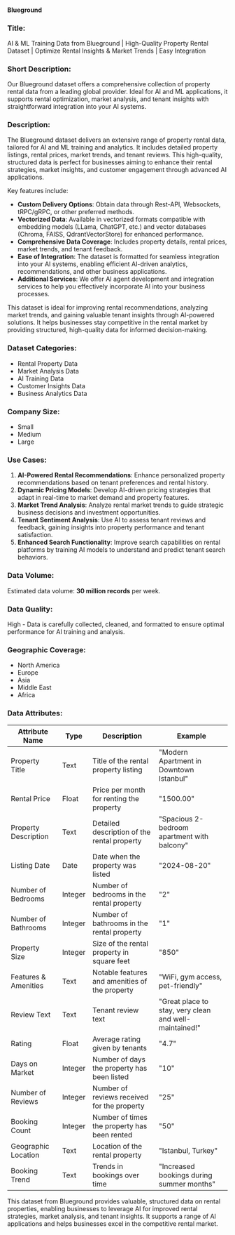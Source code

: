 #### Blueground

### Title:  
AI & ML Training Data from Blueground | High-Quality Property Rental Dataset | Optimize Rental Insights & Market Trends | Easy Integration

### Short Description:  
Our Blueground dataset offers a comprehensive collection of property rental data from a leading global provider. Ideal for AI and ML applications, it supports rental optimization, market analysis, and tenant insights with straightforward integration into your AI systems.

### Description:  
The Blueground dataset delivers an extensive range of property rental data, tailored for AI and ML training and analytics. It includes detailed property listings, rental prices, market trends, and tenant reviews. This high-quality, structured data is perfect for businesses aiming to enhance their rental strategies, market insights, and customer engagement through advanced AI applications.

Key features include:
- **Custom Delivery Options**: Obtain data through Rest-API, Websockets, tRPC/gRPC, or other preferred methods.
- **Vectorized Data**: Available in vectorized formats compatible with embedding models (LLama, ChatGPT, etc.) and vector databases (Chroma, FAISS, QdrantVectorStore) for enhanced performance.
- **Comprehensive Data Coverage**: Includes property details, rental prices, market trends, and tenant feedback.
- **Ease of Integration**: The dataset is formatted for seamless integration into your AI systems, enabling efficient AI-driven analytics, recommendations, and other business applications.
- **Additional Services**: We offer AI agent development and integration services to help you effectively incorporate AI into your business processes.

This dataset is ideal for improving rental recommendations, analyzing market trends, and gaining valuable tenant insights through AI-powered solutions. It helps businesses stay competitive in the rental market by providing structured, high-quality data for informed decision-making.

### Dataset Categories:  
- Rental Property Data  
- Market Analysis Data  
- AI Training Data  
- Customer Insights Data  
- Business Analytics Data  

### Company Size:  
- Small  
- Medium  
- Large  

### Use Cases:  
1. **AI-Powered Rental Recommendations**: Enhance personalized property recommendations based on tenant preferences and rental history.
2. **Dynamic Pricing Models**: Develop AI-driven pricing strategies that adapt in real-time to market demand and property features.
3. **Market Trend Analysis**: Analyze rental market trends to guide strategic business decisions and investment opportunities.
4. **Tenant Sentiment Analysis**: Use AI to assess tenant reviews and feedback, gaining insights into property performance and tenant satisfaction.
5. **Enhanced Search Functionality**: Improve search capabilities on rental platforms by training AI models to understand and predict tenant search behaviors.

### Data Volume:  
Estimated data volume: **30 million records** per week.

### Data Quality:  
High - Data is carefully collected, cleaned, and formatted to ensure optimal performance for AI training and analysis.

### Geographic Coverage:  
- North America  
- Europe  
- Asia  
- Middle East  
- Africa  

### Data Attributes:

| Attribute Name             | Type   | Description                                                    | Example                                        |
|----------------------------|--------|----------------------------------------------------------------|------------------------------------------------|
| Property Title             | Text   | Title of the rental property listing                            | "Modern Apartment in Downtown Istanbul"        |
| Rental Price               | Float  | Price per month for renting the property                        | "1500.00"                                      |
| Property Description       | Text   | Detailed description of the rental property                     | "Spacious 2-bedroom apartment with balcony"    |
| Listing Date               | Date   | Date when the property was listed                              | "2024-08-20"                                   |
| Number of Bedrooms         | Integer| Number of bedrooms in the rental property                       | "2"                                            |
| Number of Bathrooms        | Integer| Number of bathrooms in the rental property                      | "1"                                            |
| Property Size              | Integer| Size of the rental property in square feet                      | "850"                                          |
| Features & Amenities       | Text   | Notable features and amenities of the property                  | "WiFi, gym access, pet-friendly"               |
| Review Text                | Text   | Tenant review text                                             | "Great place to stay, very clean and well-maintained!" |
| Rating                    | Float  | Average rating given by tenants                                | "4.7"                                          |
| Days on Market             | Integer| Number of days the property has been listed                    | "10"                                           |
| Number of Reviews          | Integer| Number of reviews received for the property                     | "25"                                           |
| Booking Count             | Integer| Number of times the property has been rented                    | "50"                                           |
| Geographic Location        | Text   | Location of the rental property                                | "Istanbul, Turkey"                            |
| Booking Trend              | Text   | Trends in bookings over time                                   | "Increased bookings during summer months"      |

This dataset from Blueground provides valuable, structured data on rental properties, enabling businesses to leverage AI for improved rental strategies, market analysis, and tenant insights. It supports a range of AI applications and helps businesses excel in the competitive rental market.